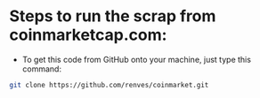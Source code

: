 # Steps to run the scrap from coinmarketcap.com:

- To get this code from GitHub onto your machine, just type this command:

```sh
git clone https://github.com/renves/coinmarket.git
```